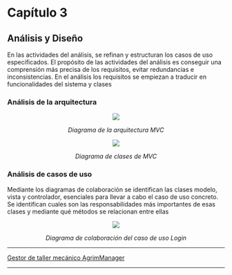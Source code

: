 # Capítulo 3

## Análisis y Diseño
En las actividades del análisis, se refinan y estructuran los casos de uso especificados. El propósito de las actividades del análisis es conseguir una comprensión más precisa de los requisitos, evitar redundancias e inconsistencias. En el análisis los requisitos se empiezan a traducir en funcionalidades del sistema y clases

### Análisis de la arquitectura
<p align="center">
  <img src="https://user-images.githubusercontent.com/22343642/233075604-dfb711bb-a84e-486c-b519-c609e1d73ba7.png" />
</p>
<div align="center">
  <em>Diagrama de la arquitectura MVC</em>
</div>

<p align="center">
  <img src="https://user-images.githubusercontent.com/22343642/233076401-e08a7baa-1f9e-4ec9-8df0-eab7e5e2b3a2.png" />
</p>
<div align="center">
  <em>Diagrama de clases de MVC</em>
</div>

### Análisis de casos de uso
Mediante los diagramas de colaboración se identifican las clases modelo, vista y controlador, esenciales para llevar a cabo el caso de uso concreto. Se identifican cuales son las responsabilidades más importantes de esas clases y mediante qué métodos se relacionan entre ellas

<p align="center">
  <img src="https://user-images.githubusercontent.com/22343642/233089268-a49b67b2-0838-4ba0-a62d-6dee0f10bbc2.png" />
</p>
<div align="center">
  <em>Diagrama de colaboración del caso de uso Login</em>
</div>

***
[Gestor de taller mecánico AgrimManager](https://www.notion.so/Gestor-de-taller-mec-nico-AgrimManager-a8d44826c2494e15bcb235fc1019938d?pvs=4#0a1fbda23e2e4946ae7ae12bcd724a9d)
***
